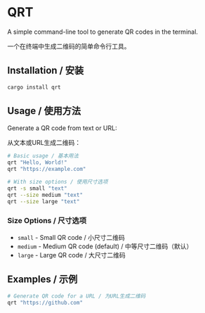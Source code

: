 # QRT

A simple command-line tool to generate QR codes in the terminal.

一个在终端中生成二维码的简单命令行工具。

## Installation / 安装

```bash
cargo install qrt
```

## Usage / 使用方法

Generate a QR code from text or URL:

从文本或URL生成二维码：

```bash
# Basic usage / 基本用法
qrt "Hello, World!"
qrt "https://example.com"

# With size options / 使用尺寸选项
qrt -s small "text"
qrt --size medium "text"
qrt --size large "text"
```

### Size Options / 尺寸选项

- `small` - Small QR code / 小尺寸二维码
- `medium` - Medium QR code (default) / 中等尺寸二维码（默认）
- `large` - Large QR code / 大尺寸二维码

## Examples / 示例

```bash
# Generate QR code for a URL / 为URL生成二维码
qrt "https://github.com"